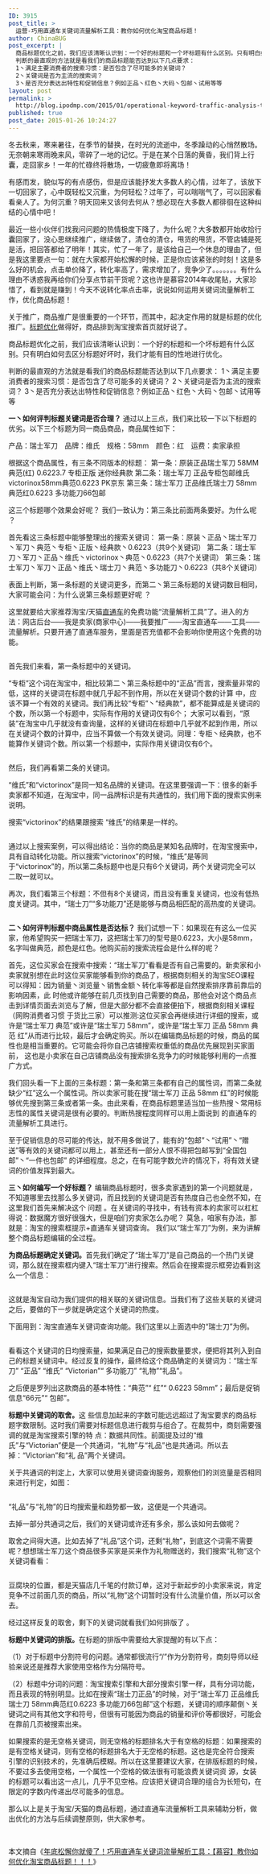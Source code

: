 ```yaml
---
ID: 3915
post_title: >
  运营-巧用直通车关键词流量解析工具：教你如何优化淘宝商品标题！
author: ChinaBUG
post_excerpt: |
  商品标题优化之前，我们应该清晰认识到：一个好的标题和一个坏标题有什么区别。只有明白如何去区分标题好坏时，我们才能有目的性地进行优化。
  判断的最直观的方法就是看我们的商品标题能否达到以下几点要求：
  1丶满足主要消费者的搜索习惯：是否包含了尽可能多的关键词？
  2丶关键词是否为主流的搜索词？
  3丶是否充分表达出特性和促销信息？例如正品丶红色丶大码丶包邮丶试用等等
layout: post
permalink: >
  http://blog.ipodmp.com/2015/01/operational-keyword-traffic-analysis-tool-using-the-through-train-teach-you-how-to-optimize-your-taobao-commodity-title.html
published: true
post_date: 2015-01-26 10:24:27
---
```

冬去秋来，寒来暑往，在季节的替换，在时光的流逝中，冬季躁动的心悄然散场。无奈朝来寒雨晚来风，零碎了一地的记忆。于是在某个日落的黄昏，我们背上行囊，走回家乡！一年的忙碌终将散场，一切疲惫即将离场！

有感而发，貌似写的有点感伤，但是应该能抒发大多数人的心情，过年了，该放下一切回家了，心中既轻松又沉重，为何轻松？过年了，可以喘喘气了，可以回家看看亲人了。为何沉重？明天回来又该何去何从？想必现在大多数人都徘徊在这种纠结的心情中吧！

最近一些小伙伴们找我问问题的热情极度下降了，为什么呢？大多数都开始收拾行囊回家了，没心思继续推广，继续做了，清仓的清仓，甩货的甩货，不管店铺是死是活，把回答都给了明年！其实，忙了一年了，是该给自己一个休息的理由了，但是我这里要点一句：就在大家都开始松懈的时候，正是你应该紧张的时刻！这是多么好的机会，点击单价降了，转化率高了，需求增加了，竞争少了。。。。。。。有什么理由不诱惑我再给你们分享点节前干货呢？这也许是慕容2014年收尾贴，大家珍惜了，看到就是赚到！今天不说转化率点击率，说说如何运用关键词流量解析工作，优化商品标题！

关于推广，商品推广是很重要的一个环节，而其中，起决定作用的就是标题的优化推广。<a class="labeltag" href="http://www.paidai.com/labels/%E6%A0%87%E9%A2%98%E4%BC%98%E5%8C%96.html" target="_blank">标题优化</a>做得好，商品排到淘宝搜索首页就好说了。

商品标题优化之前，我们应该清晰认识到：一个好的标题和一个坏标题有什么区别。只有明白如何去区分标题好坏时，我们才能有目的性地进行优化。

判断的最直观的方法就是看我们的商品标题能否达到以下几点要求：
1丶满足主要消费者的搜索习惯：是否包含了尽可能多的关键词？
2丶关键词是否为主流的搜索词？
3丶是否充分表达出特性和促销信息？例如正品丶红色丶大码丶包邮丶试用等等

<strong>一丶如何评判标题关键词是否合理？</strong>
通过以上三点，我们来比较一下以下标题的优劣。以下三个标题为同一商品商品，商品属性如下：

产品：瑞士军刀　品牌：维氏　规格：58mm　颜色：红　运费：卖家承担

根据这个商品属性，有三条不同版本的标题：
第一条：原装正品瑞士军刀 58MM 典范(红) 0.6223.7 专柜正版 迷你经典款
第二条：瑞士军刀 正品专柜包邮维氏victorinox58mm典范0.6223 PK京东
第三条：瑞士军刀 正品维氏瑞士刀 58mm典范红0.6223 多功能刀66包邮

这三个标题哪个效果会好呢？
我们一致认为：第三条比前面两条要好。为什么呢 ？

首先看这三条标题中能够整理出的搜索关键词：
第一条：原装丶正品丶瑞士军刀丶军刀丶典范丶专柜丶正版丶经典款丶0.6223（共9个关键词）
第二条：瑞士军刀丶军刀丶正品丶维氏丶victorinox丶典范丶0.6223（共7个关键词）
第三条：瑞士军刀丶军刀丶正品丶维氏丶瑞士刀丶典范丶多功能刀丶0.6223（共8个关键词）

表面上判断，第一条标题的关键词更多，而第二丶第三条标题的关键词数目相同，大家可能会问：为什么说第三条标题更好呢 ？

这里就要给大家推荐淘宝/天猫<a class="labeltag" href="http://www.paidai.com/labels/%E7%9B%B4%E9%80%9A%E8%BD%A6.html" target="_blank">直通车</a>的免费功能“流量解析工具”了。进入的方法：网店后台——我是卖家(商家中心)——我要推广——淘宝直通车——工具——流量解析。只要开通了直通车服务，里面是否充值都不会影响你使用这个免费的功能。

<img src="http://static.epaidai.com/thumbnail/2/2015z1o2015121174919O279155p/1421833759" alt="" />

首先我们来看，第一条标题中的关键词。

“专柜”这个词在淘宝中，相比较第二丶第三条标题中的“正品”而言，搜索量非常的低，这样的关键词在标题中就几乎起不到作用，所以在关键词个数的计算 中，应该不算一个有效的关键词。我们再比较“专柜”丶“经典款”，都不能算成是关键词的个数，所以第一个标题中，实际有作用的关键词仅有6个；
大家可以看到，“原装”在淘宝中几乎就没有查询量，这样的关键词在标题中几乎就不起到作用，所以在关键词个数的计算中，应当不算做一个有效关键词。同理：专柜丶经典款，也不能算作关键词个数。所以第一个标题中，实际作用关键词仅有6个。

<img src="http://static.epaidai.com/thumbnail/2/2015z1o201512117503O005604p/1421833803" alt="" />

然后，我们再看第二条的关键词。

“维氏”和“victorinox”是同一知名品牌的关键词。在这里要强调一下：很多的新手卖家都不知道，在淘宝中，同一品牌标识是有共通性的，我们用下面的搜索实例来说明。

搜索“victorinox”的结果跟搜索 “维氏”的结果是一样的。

<img src="http://static.epaidai.com/thumbnail/2/2015z1o2015121175448O094847p/1421834088" alt="" /><img src="http://static.epaidai.com/thumbnail/2/2015z1o2015121175452O174783p/1421834092" alt="" />

通过以上搜索案例，可以得出结论：当你的商品是某知名品牌时，在淘宝搜索中，具有自动转化功能。所以搜索“victorinox”的时候，“维氏”是等同于“victorinox”的，所以第二条标题中也是只有6个关键词，两个关键词完全可以二取一就可以。

再次，我们看第三个标题：不但有8个关键词，而且没有重复关键词，也没有低热度关键词。其中，“瑞士刀”“多功能刀”还是能够与商品相匹配的高热度的关键词。

<img src="http://static.epaidai.com/thumbnail/2/2015z1o201512295912O463070p/1421891952" alt="" />

<strong>二丶如何评判标题中商品属性是否达标？</strong>
我们试想一下：如果现在有这么一位买家，他希望购买一把瑞士军刀，这把瑞士军刀的型号是0.6223，大小是58mm，名字叫做典范，颜色是红色。他购买前的搜索流程会是什么样的呢？

首先，这位买家会在搜索中搜索：“瑞士军刀”看看是否有自己需要的。新卖家和小卖家就别想在此时这位买家能够看到你的商品了，根据商刻相关的淘宝SEO课程可以得知：因为销量丶浏览量丶销售金额丶转化率等都是自然搜索排序靠前靠后的影响因素，此 时他或许能够在前几页找到自己需要的商品，那他会对这个商品点击到详情页面去浏览与了解，但是大部分都不会直接便拍下，根据商刻相关课程（网购消费者习惯 于货比三家）可以推测:这位买家会再继续进行详细的搜索，或许是“瑞士军刀 典范”或许是“瑞士军刀 58mm”，或许是“瑞士军刀 正品 58mm 典范 红”从而进行比较，最后才会确定购买。所以在编辑商品标题的时候，商品的属性也是相当重要的。它可能会将你自己店铺搜索权重低的商品优先展现到买家面前， 这也是小卖家在自己店铺商品没有搜索排名竞争力的时候能够利用的一点推广方式。

我们回头看一下上面的三条标题：第一条和第三条都有自己的属性词，而第二条就缺少“红”这么一个属性词。所以卖家可能在搜“瑞士军刀 正品 58mm 红”的时候能够优先搜到第三条或者第一条。由此来看，在商品标题里适当加一些热搜丶常用标志性的属性关键词是很有必要的。判断热搜程度同样可以用上面说到 的直通车的流量解析工具进行。

至于促销信息的尽可能的传达，就不用多做说了，能有的“包邮”丶“试用”丶“赠送”等有效的关键词都可以用上，甚至还有一部分人恨不得把包邮写到“全国包邮”丶“一件也包邮” 的详细程度。总之，在有可能字数允许的情况下，将有效关键词的价值发挥到最大。

<strong>三丶如何编写一个好标题？</strong>
编辑商品标题时，很多卖家遇到的第一个问题就是，不知道哪里去找那么多关键词，而且找到的关键词是否有热度自己也全然不知，在这里我们首先来解决这个 问题 。在关键词的寻找中，有钱有资本的卖家可以杠杠得说：数据魔方很好很强大，但是咱们穷卖家怎么办呢？ 莫急，咱家有办法，那就是：淘宝的搜索框提示+直通车关键词查询。
我们以“瑞士军刀”为例，来为讲解整个商品标题编辑的全过程。

<strong>为商品标题确定关键词。</strong>首先我们确定了“瑞士军刀”是自己商品的一个热门关键词，那么就在搜索框内键入“瑞士军刀”进行搜索。然后会在搜索提示框旁边看到这么一个信息：

<img src="http://static.epaidai.com/thumbnail/2/2015z1o201512210158O644822p/1421892118" alt="" />

这就是淘宝自动为我们提供的相关联的关键词信息。当我们有了这些关联的关键词之后，要做的下一步就是确定这个关键词的热度。

下面用到：淘宝直通车关键词查询功能。我们这里以上面选中的“瑞士刀”为例。

<img src="http://static.epaidai.com/thumbnail/2/2015z1o201512210241O127618p/1421892161" alt="" />

看看这个关键词的日均搜索量，如果满足自己的搜索数量要求，便把将其列入到自己的标题关键词中。经过反复的操作，最终给这个商品确定的关键词为：“瑞士军刀” “正品” “维氏” “Victorian”“ 多功能刀” “礼物”“礼品”。

之后便是罗列出这款商品的基本特性：“典范”“ 红”“ 0.6223 58mm”；最后是促销信息“66元”“ 包邮”。

<strong>标题中关键词的取舍。</strong>这 些信息加起来的字数可能远远超过了淘宝要求的商品标题字数限制。这时我们需要对标题信息进行裁剪与组合了。在裁剪中，商刻需要强调的就是淘宝搜索引擎的特 点：数据共同性。前面提及过的“维氏”与“Victorian”便是一个共通词，“礼物”与“礼品”也是共通词。所以去掉：“Victorian”和“礼 品”两个关键词。

关于共通词的判定上，大家可以使用关键词查询服务，观察他们的浏览量是否相同来进行判定，如图：

<img src="http://static.epaidai.com/thumbnail/2/2015z1o201512210318O681273p/1421892198" alt="" />

“礼品”与“礼物”的日均搜索量和趋势都一致，这便是一个共通词。

去掉一部分共通词之后，我们的关键词或许还有多余，那么该如何去做呢？

取舍之间得大道。比如去掉了“礼品”这个词，还剩“礼物”，到底这个词需不需要呢？想想瑞士军刀这个商品很多买家是买来作为礼物赠送的，我们搜索“礼物”这个关键词看看：

<img src="http://static.epaidai.com/thumbnail/2/2015z1o201512210528O889002p/1421892328" alt="" />

豆腐块的位置，都是天猫店几千笔的付款订单，这对于新起步的小卖家来说，肯定竞争不过前面几页的商品，所以“礼物”这个词暂时没有什么流量价值，所以可以舍去。

经过这样反复的取舍，剩下的关键词就看我们如何排版了 。

<strong>标题中关键词的排版。</strong>在标题的排版中需要给大家提醒的有以下点：

（1）对于标题中分割符号的问题。通常都很流行“/”作为分割符号，商刻导师以经验来说还是推荐大家使用空格作为分隔符号。

（2）标题中分词的问题：淘宝搜索引擎和大部分搜索引擎一样，具有分词功能，而且表现的特别明显。比如在搜索“瑞士刀正品”的时候，对于“瑞士军刀 正品维氏瑞士刀 58mm典范红0.6223 多功能刀66包邮”这个标题，关键词的顺序颠倒丶关键词之间有其他文字和符号，但很有可能因为商品的销量和评价等都很好，可能会在靠前几页被搜索出来。

如果搜索的是无空格关键词，则无空格的标题排名大于有空格的标题：如果搜索的是有空格关键词，则有空格的标题排名大于无空格的标题。这也是完全符合搜索 引擎的识别技术的，先准确后模糊。所以在这里要建议大家，在排版标题的时候，不要过多去使用空格，一个属性一个空格的做法很有可能浪费关键词资 源，女装的标题可以看出这一点儿，几乎不见空格。应该把关键词合理的组合为长短句，在限定的字数内传递出尽可能多的信息。

那么以上是关于淘宝/天猫的商品标题，通过直通车流量解析工具来辅助分析，做出优化的方法与后续调整原则，供大家参考。

&nbsp;

本文摘自《<a href="http://bbs.paidai.com/topic/341808?spm=0.0.0.0.1FZGKM">年底松懈你就傻了！巧用直通车关键词流量解析工具：【慕容】教你如何优化淘宝商品标题！！！</a>》